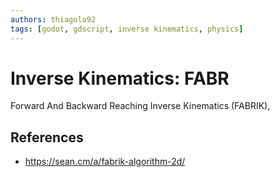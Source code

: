 ```yaml
---
authors: thiagola92
tags: [godot, gdscript, inverse kinematics, physics]
---
```


# Inverse Kinematics: FABR

Forward And Backward Reaching Inverse Kinematics (FABRIK),

## References

- https://sean.cm/a/fabrik-algorithm-2d/